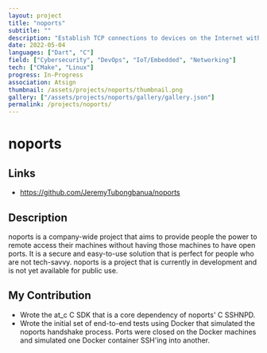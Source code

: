 ```yaml
---
layout: project
title: "noports"
subtitle: ""
description: "Establish TCP connections to devices on the Internet without opening ports on external interfaces"
date: 2022-05-04
languages: ["Dart", "C"]
field: ["Cybersecurity", "DevOps", "IoT/Embedded", "Networking"]
tech: ["CMake", "Linux"]
progress: In-Progress
association: Atsign
thumbnail: /assets/projects/noports/thumbnail.png
gallery: ["/assets/projects/noports/gallery/gallery.json"]
permalink: /projects/noports/
---
```


# noports

## Links

- <https://github.com/JeremyTubongbanua/noports>

## Description

noports is a company-wide project that aims to provide people the power to remote access their machines without having those machines to have open ports. It is a secure and easy-to-use solution that is perfect for people who are not tech-savvy. noports is a project that is currently in development and is not yet available for public use.

## My Contribution

- Wrote the at_c C SDK that is a core dependency of noports' C SSHNPD.
- Wrote the initial set of end-to-end tests using Docker that simulated the noports handshake process. Ports were closed on the Docker machines and simulated one Docker container SSH'ing into another.
